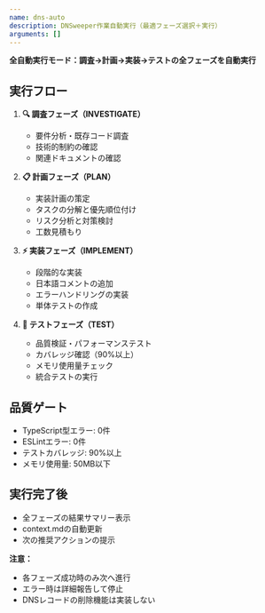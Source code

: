 ```yaml
---
name: dns-auto
description: DNSweeper作業自動実行（最適フェーズ選択＋実行）
arguments: []
---
```


**全自動実行モード：調査→計画→実装→テストの全フェーズを自動実行**

## 実行フロー
1. **🔍 調査フェーズ（INVESTIGATE）**
   - 要件分析・既存コード調査
   - 技術的制約の確認
   - 関連ドキュメントの確認

2. **📋 計画フェーズ（PLAN）**
   - 実装計画の策定
   - タスクの分解と優先順位付け
   - リスク分析と対策検討
   - 工数見積もり

3. **⚡ 実装フェーズ（IMPLEMENT）**
   - 段階的な実装
   - 日本語コメントの追加
   - エラーハンドリングの実装
   - 単体テストの作成

4. **🧪 テストフェーズ（TEST）**
   - 品質検証・パフォーマンステスト
   - カバレッジ確認（90%以上）
   - メモリ使用量チェック
   - 統合テストの実行

## 品質ゲート
- TypeScript型エラー: 0件
- ESLintエラー: 0件
- テストカバレッジ: 90%以上
- メモリ使用量: 50MB以下

## 実行完了後
- 全フェーズの結果サマリー表示
- context.mdの自動更新
- 次の推奨アクションの提示

**注意：**
- 各フェーズ成功時のみ次へ進行
- エラー時は詳細報告して停止
- DNSレコードの削除機能は実装しない